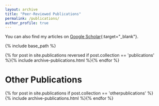 ```yaml
---
layout: archive
title: "Peer-Reviewed Publications"
permalink: /publications/
author_profile: true
---
```


You can also find my articles on [Google Scholar](https://scholar.google.co.uk/citations?user=orC_dKIAAAAJ&hl=fr&oi=ao){:target="_blank"}.

{% include base_path %}

{% for post in site.publications reversed if post.collection == 'publications' %}{% include archive-publications.html %}{% endfor %}

# Other Publications

{% for post in site.publications if post.collection == 'otherpublications' %}{% include archive-publications.html %}{% endfor %}
